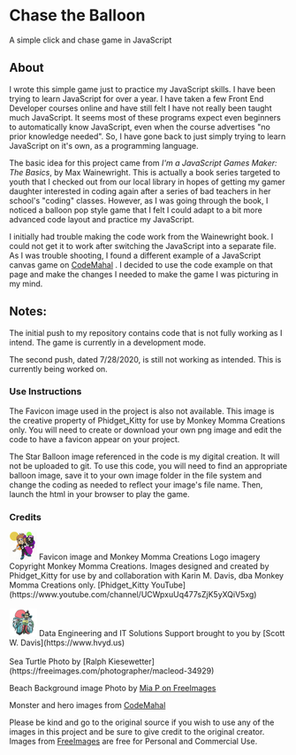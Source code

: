 # Chase the Balloon
A simple click and chase game in JavaScript

## About
I wrote this simple game just to practice my JavaScript skills. I have been trying to learn JavaScript for over a year. I have taken a few Front End Developer courses online and have still felt I have not really been taught much JavaScript. It seems most of these programs expect even beginners to automatically know JavaScript, even when the course advertises "no prior knowledge needed". So, I have gone back to just simply trying to learn JavaScript on it's own, as a programming language.

The basic idea for this project came from <i>I'm a JavaScript Games Maker: The Basics</i>, by Max Wainewright.  This is actually a book series targeted to youth that I checked out from our local library in hopes of getting my gamer daughter interested in coding again after a series of bad teachers in her school's "coding" classes.  However, as I was going through the book, I noticed a balloon pop style game that I felt I could adapt to a bit more advanced code layout and practice my JavaScript.

I initially had trouble making the code work from the Wainewright book. I could not get it to work after switching the JavaScript into a separate file. As I was trouble shooting, I found a different example of a JavaScript canvas game on [CodeMahal](https://www.codemahal.com/javascript-and-html5-canvas-game-tutorial-code/) . I decided to use the code example on that page and make the changes I needed to make the game I was picturing in my mind.


## Notes:
The initial push to my repository contains code that is not fully working as I intend. The game is currently in a development mode.

The second push, dated 7/28/2020, is still not working as intended. This is currently being worked on.

### Use Instructions
The Favicon image used in the project is also not available. This image is the creative property of Phidget_Kitty for use by Monkey Momma Creations only. You will need to create or download your own png image and edit the code to have a favicon appear on your project.

The Star Balloon image referenced in the code is my digital creation. It will not be uploaded to git. To use this code, you will need to find an appropriate balloon image, save it to your own image folder in the file system and change the coding as needed to reflect your image's file name. Then, launch the html in your browser to play the game.

### Credits
<img src="img/pkfavicon.png" alt="Phidget_Kitty Favicon" width="50"/>
Favicon image and Monkey Momma Creations Logo imagery Copyright Monkey Momma Creations. Images designed and created by Phidget_Kitty for use by and collaboration with Karin M. Davis, dba Monkey Momma Creations only. [Phidget_Kitty YouTube](https://www.youtube.com/channel/UCWpxuUq477sZjK5yXQiV5xg)

<br>
<br>
<img src="img/JackBurtonFaviCon.png" alt="HvyD's Favicon" width="50"/>
Data Engineering and IT Solutions Support brought to you by [Scott W. Davis](https://www.hvyd.us)
<br>
<br>
Sea Turtle Photo by [Ralph Kiesewetter](https://freeimages.com/photographer/macleod-34929)

Beach Background image Photo by [Mia P on FreeImages](https://freeimages.com/photographer/chokingxl-68541)

Monster and hero images from [CodeMahal](https://www.codemahal.com/javascript-and-html5-canvas-game-tutorial-code/)

Please be kind and go to the original source if you wish to use any of the images in this project and be sure to give credit to the original creator. Images from [FreeImages](https://freeimages.com) are free for Personal and Commercial Use.
